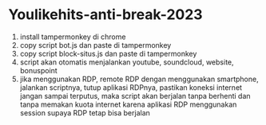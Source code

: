 # Youlikehits-anti-break-2023
1. install tampermonkey di chrome
2. copy script bot.js dan paste di tampermonkey
3. copy script block-situs.js dan paste di tampermonkey
4. script akan otomatis menjalankan youtube, soundcloud, website, bonuspoint
5. jika menggunakan RDP, remote RDP dengan menggunakan smartphone, jalankan scriptnya, tutup aplikasi RDPnya, pastikan koneksi internet jangan sampai terputus, maka script akan berjalan tanpa berhenti dan tanpa memakan kuota internet karena aplikasi RDP menggunakan session supaya RDP tetap bisa berjalan

